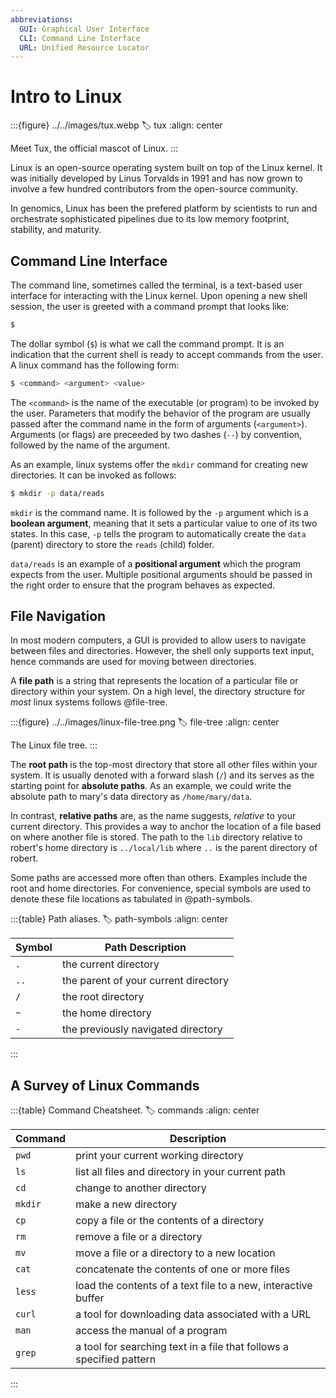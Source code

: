 ```yaml
---
abbreviations:
  GUI: Graphical User Interface
  CLI: Command Line Interface
  URL: Unified Resource Locator
---
```


# Intro to Linux

:::{figure} ../../images/tux.webp
:label: tux
:align: center

Meet Tux, the official mascot of Linux.
:::

Linux is an open-source operating system built on top of the Linux kernel. It was initially developed by Linus Torvalds in 1991 and has now grown to involve a few hundred contributors from the open-source community. 

In genomics, Linux has been the prefered platform by scientists to run and orchestrate sophisticated pipelines due to its low memory footprint, stability, and maturity.

## Command Line Interface

The command line, sometimes called the terminal, is a text-based user interface for interacting with the Linux kernel. Upon opening a new shell session, the user is greeted with a command prompt that looks like:

```bash
$
```

The dollar symbol (`$`) is what we call the command prompt. It is an indication that the current shell is ready to accept commands from the user. A linux command has the following form:

```bash
$ <command> <argument> <value>
```

The `<command>` is the name of the executable (or program) to be invoked by the user. Parameters that modify the behavior of the program are usually passed after the command name in the form of arguments (`<argument>`). Arguments (or flags) are preceeded by two dashes (`--`) by convention, followed by the name of the argument. 

As an example, linux systems offer the `mkdir` command for creating new directories. It can be invoked as follows:

```bash
$ mkdir -p data/reads
```

`mkdir` is the command name. It is followed by the `-p` argument which is a **boolean argument**, meaning that it sets a particular value to one of its two states. In this case, `-p` tells the program to automatically create the `data` (parent) directory to store the `reads` (child) folder. 

`data/reads` is an example of a **positional argument** which the program expects from the user. Multiple positional arguments should be passed in the right order to ensure that the program behaves as expected.

## File Navigation


In most modern computers, a GUI is provided to allow users to navigate between files and directories. However, the shell only supports text input, hence commands are used for moving between directories.

A **file path** is a string that represents the location of a particular file or directory within your system. On a high level, the directory structure for _most_ linux systems follows @file-tree.

:::{figure} ../../images/linux-file-tree.png
:label: file-tree
:align: center

The Linux file tree.
:::

The **root path** is the top-most directory that store all other files within your system. It is usually denoted with a forward slash (`/`) and its serves as the starting point for **absolute paths**. As an example, we could write the absolute path to mary's data directory as `/home/mary/data`.

In contrast, **relative paths** are, as the name suggests, _relative_ to your current directory. This provides a way to anchor the location of a file based on where another file is stored. The path to the `lib` directory relative to robert's home directory is `../local/lib` where `..` is the parent directory of robert.

Some paths are accessed more often than others. Examples include the root and home directories. For convenience, special symbols are used to denote these file locations as tabulated in @path-symbols.

:::{table} Path aliases.
:label: path-symbols
:align: center

| Symbol | Path Description |
| --- | ---------- |
| `.` | the current directory |
| `..` | the parent of your current directory |
| `/` | the root directory |
| `~` | the home directory |
| `-` | the previously navigated directory |

:::

## A Survey of Linux Commands

:::{table} Command Cheatsheet.
:label: commands
:align: center

| Command | Description |
| ----- | ---------- |
| `pwd` | print your current working directory |
| `ls` | list all files and directory in your current path |
| `cd` | change to another directory |
| `mkdir` | make a new directory |
| `cp` | copy a file or the contents of a directory | 
| `rm` | remove a file or a directory |
| `mv` | move a file or a directory to a new location |
| `cat` | concatenate the contents of one or more files |
| `less` | load the contents of a text file to a new, interactive buffer |
| `curl` | a tool for downloading data associated with a URL |
| `man` | access the manual of a program |
| `grep` | a tool for searching text in a file that follows a specified pattern |
 
:::
